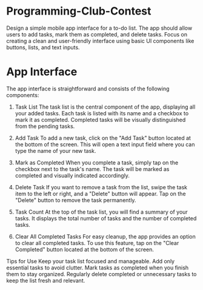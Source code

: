 # Programming-Club-Contest
Design a simple mobile app interface for a to-do list. The app should allow users to add tasks, mark them as completed, and delete tasks. Focus on creating a clean and user-friendly interface using basic UI components like buttons, lists, and text inputs.

# App Interface
The app interface is straightforward and consists of the following components:

1. Task List
The task list is the central component of the app, displaying all your added tasks. Each task is listed with its name and a checkbox to mark it as completed. Completed tasks will be visually distinguished from the pending tasks.

2. Add Task
To add a new task, click on the "Add Task" button located at the bottom of the screen. This will open a text input field where you can type the name of your new task.

3. Mark as Completed
When you complete a task, simply tap on the checkbox next to the task's name. The task will be marked as completed and visually indicated accordingly.

4. Delete Task
If you want to remove a task from the list, swipe the task item to the left or right, and a "Delete" button will appear. Tap on the "Delete" button to remove the task permanently.

5. Task Count
At the top of the task list, you will find a summary of your tasks. It displays the total number of tasks and the number of completed tasks.

6. Clear All Completed Tasks
For easy cleanup, the app provides an option to clear all completed tasks. To use this feature, tap on the "Clear Completed" button located at the bottom of the screen.

Tips for Use
Keep your task list focused and manageable. Add only essential tasks to avoid clutter.
Mark tasks as completed when you finish them to stay organized.
Regularly delete completed or unnecessary tasks to keep the list fresh and relevant.

